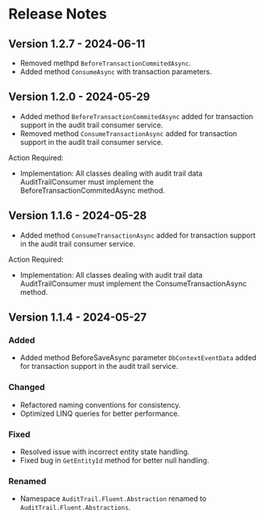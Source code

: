 # Release Notes

## Version 1.2.7 - 2024-06-11
- Removed methpd `BeforeTransactionCommitedAsync`.     
- Added method `ConsumeAsync` with transaction parameters.		

## Version 1.2.0 - 2024-05-29
- Added method `BeforeTransactionCommitedAsync` added for transaction support in the audit trail consumer service.
- Removed method `ConsumeTransactionAsync` added for transaction support in the audit trail consumer service.

Action Required: 
- Implementation: All classes dealing with audit trail data AuditTrailConsumer must implement the BeforeTransactionCommitedAsync method.

## Version 1.1.6 - 2024-05-28
- Added method `ConsumeTransactionAsync` added for transaction support in the audit trail consumer service.

Action Required: 
- Implementation: All classes dealing with audit trail data AuditTrailConsumer must implement the ConsumeTransactionAsync method.

## Version 1.1.4 - 2024-05-27

### Added
- Added method BeforeSaveAsync parameter `DbContextEventData` added for transaction support in the audit trail service.

### Changed
- Refactored naming conventions for consistency.
- Optimized LINQ queries for better performance.

### Fixed
- Resolved issue with incorrect entity state handling.
- Fixed bug in `GetEntityId` method for better null handling.

### Renamed
- Namespace `AuditTrail.Fluent.Abstraction` renamed to `AuditTrail.Fluent.Abstractions`.